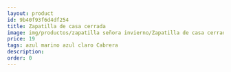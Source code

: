 ```yaml
---
layout: product
id: 9b40f93f6d4df254
title: Zapatilla de casa cerrada
image: img/productos/zapatilla señora invierno/Zapatilla de casa cerrada=19=azul marino azul claro Cabrera.webp
price: 19
tags: azul marino azul claro Cabrera
description: 
order: 0
---
```

